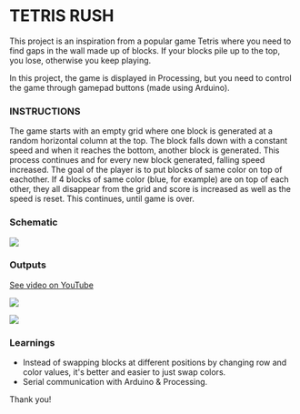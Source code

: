 # TETRIS RUSH
This project is an inspiration from a popular game Tetris where you need to find gaps in the wall made up of blocks. If your blocks pile up to the top, you lose, otherwise you keep playing.

In this project, the game is displayed in Processing, but you need to control the game through gamepad buttons (made using Arduino).

### INSTRUCTIONS
The game starts with an empty grid where one block is generated at a random horizontal column at the top. The block falls down with a constant speed and when it reaches the bottom, another block is generated. This process continues and for every new block generated, falling speed increased. The goal of the player is to put blocks of same color on top of eachother. If 4 blocks of same color (blue, for example) are on top of each other, they all disappear from the grid and score is increased as well as the speed is reset. This continues, until game is over.

### Schematic
![](images/schematic.jpg)


### Outputs
[See video on YouTube](https://youtu.be/Xj0KbfcmYpQ)


![](images/output_arduino.jpg)


![](images/output_processing.jpg)



### Learnings
- Instead of swapping blocks at different positions by changing row and color values, it's better and easier to just swap colors.
- Serial communication with Arduino & Processing.

Thank you!